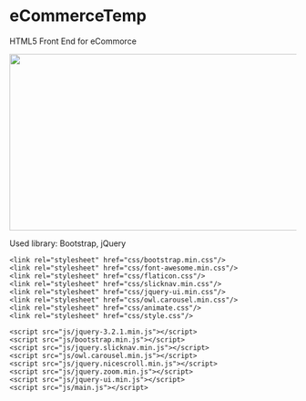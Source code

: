 # eCommerceTemp
HTML5 Front End for eCommorce

<img src='https://github.com/nastia723/eCommerceTemp/blob/master/img/intro.png' style="width: 546px; height: 310px"></img>

Used library:
  Bootstrap, jQuery

<!-- Google Font -->
  <link href="https://fonts.googleapis.com/css?family=Josefin+Sans:300,300i,400,400i,700,700i" rel="stylesheet">

<!-- Stylesheets -->
	<link rel="stylesheet" href="css/bootstrap.min.css"/>
	<link rel="stylesheet" href="css/font-awesome.min.css"/>
	<link rel="stylesheet" href="css/flaticon.css"/>
	<link rel="stylesheet" href="css/slicknav.min.css"/>
	<link rel="stylesheet" href="css/jquery-ui.min.css"/>
	<link rel="stylesheet" href="css/owl.carousel.min.css"/>
	<link rel="stylesheet" href="css/animate.css"/>
	<link rel="stylesheet" href="css/style.css"/>
  
<!--====== Javascripts & Jquery ======-->
	<script src="js/jquery-3.2.1.min.js"></script>
	<script src="js/bootstrap.min.js"></script>
	<script src="js/jquery.slicknav.min.js"></script>
	<script src="js/owl.carousel.min.js"></script>
	<script src="js/jquery.nicescroll.min.js"></script>
	<script src="js/jquery.zoom.min.js"></script>
	<script src="js/jquery-ui.min.js"></script>
	<script src="js/main.js"></script>
